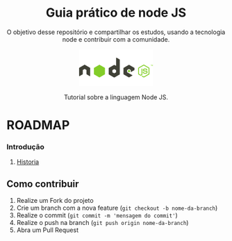 <h1 align="center">Guia prático de node JS</h1>

<p align="center">O objetivo desse repositório e compartilhar os estudos, usando a tecnologia node e contribuir com a comunidade.</p>

<div align="center">
  <img src="img/node.png" alt="logo node js" width="170" />
</div>


<p align="center">Tutorial sobre a linguagem Node JS.</p>

# ROADMAP

### Introdução

1. [Historia](/1-Introducao/1-historia.md)



## Como contribuir

1. Realize um Fork do projeto
2. Crie um branch com a nova feature (`git checkout -b nome-da-branch`)
3. Realize o commit (`git commit -m 'mensagem do commit'`)
4. Realize o push na branch (`git push origin nome-da-branch`)
5. Abra um Pull Request